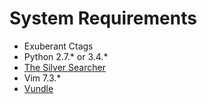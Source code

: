 # System Requirements
- Exuberant Ctags
- Python 2.7.\* or 3.4.\*
- [The Silver Searcher](https://github.com/ggreer/the_silver_searcher)
- Vim 7.3.\*
- [Vundle](https://github.com/gmarik/Vundle.vim)

